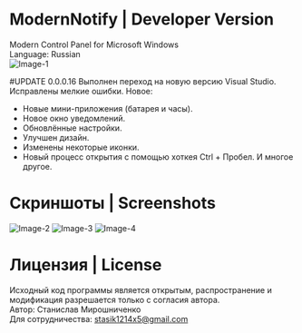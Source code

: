 # ModernNotify | Developer Version
Modern Control Panel for Microsoft Windows<br>
Language: Russian<br>
<img src="https://i.ibb.co/GFFcn8D/Image-1.png" alt="Image-1" border="0">

#UPDATE 0.0.0.16
Выполнен переход на новую версию Visual Studio.
Исправлены мелкие ошибки.
Новое:
- Новые мини-приложения (батарея и часы).
- Новое окно уведомлений.
- Обновлённые настройки.
- Улучшен дизайн.
- Изменены некоторые иконки.
- Новый процесс открытия с помощью хоткея Ctrl + Пробел.
И многое другое.

# Скриншоты | Screenshots
<img src="https://i.ibb.co/4Tx51JN/Image-2.png" alt="Image-2" border="0">
<img src="https://i.ibb.co/z73Zb4h/Image-3.png" alt="Image-3" border="0">
<img src="https://i.ibb.co/8K2t4n6/Image-4.png" alt="Image-4" border="0">

# Лицензия | License
Исходный код программы является открытым, распространение и модификация разрешается только с согласия автора.<br>
Автор: Станислав Мирошниченко<br>
Для сотрудничества: stasik1214x5@gmail.com<br>
